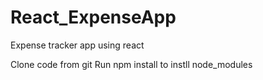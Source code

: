 # React_ExpenseApp
Expense tracker app using react

Clone code from git
Run npm install to instll node_modules
